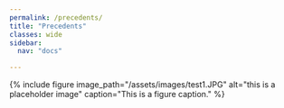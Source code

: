 ```yaml
---
permalink: /precedents/
title: "Precedents"
classes: wide
sidebar:
  nav: "docs"

---
```

{% include figure image_path="/assets/images/test1.JPG" alt="this is a placeholder image" caption="This is a figure caption." %}
